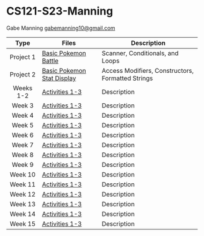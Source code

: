 # CS121-S23-Manning

Gabe Manning
gabemanning10@gmail.com


| Type | Files | Description |
| :----: | ------ | ----------- |
| Project 1 | [Basic Pokemon Battle](https://github.com/Gabe-Manning/CS121-S23-Manning/tree/main/Main/Project1/src)   |Scanner, Conditionals, and Loops|
| Project 2 | [Basic Pokemon Stat Display](https://github.com/Gabe-Manning/CS121-S23-Manning/tree/main/Main/Project2/src)   |Access Modifiers, Constructors, Formatted Strings|
| Weeks 1-2 | [Activities 1-3](https://github.com/Gabe-Manning/CS121-S23-Manning/tree/main/Main/CS121Activities/src/week2) | Description |
| Week 3 | [Activities 1-3](https://github.com/Gabe-Manning/CS121-S23-Manning/Main/CS121Activities/src/week3/) | Description |
| Week 4 | [Activities 1-3](https://github.com/Gabe-Manning/CS121-S23-Manning/Main/CS121Activities/src/week4/) | Description |
| Week 5 | [Activities 1-3](https://github.com/Gabe-Manning/CS121-S23-Manning/Main/CS121Activities/src/week5/) | Description |
| Week 6 | [Activities 1-3](https://github.com/Gabe-Manning/CS121-S23-Manning/Main/CS121Activities/src/week6/) | Description |
| Week 7 | [Activities 1-3](https://github.com/Gabe-Manning/CS121-S23-Manning/Main/CS121Activities/src/week7/) | Description |
| Week 8 | [Activities 1-3](https://github.com/Gabe-Manning/CS121-S23-Manning/Main/CS121Activities/src/week8/) | Description |
| Week 9 | [Activities 1-3](https://github.com/Gabe-Manning/CS121-S23-Manning/Main/CS121Activities/src/week9/) | Description |
| Week 10 | [Activities 1-3](https://github.com/Gabe-Manning/CS121-S23-Manning/Main/CS121Activities/src/week10/) | Description |
| Week 11 | [Activities 1-3](https://github.com/Gabe-Manning/CS121-S23-Manning/Main/CS121Activities/src/week11/) | Description |
| Week 12 | [Activities 1-3](https://github.com/Gabe-Manning/CS121-S23-Manning/Main/CS121Activities/src/week12/) | Description |
| Week 13 | [Activities 1-3](https://github.com/Gabe-Manning/CS121-S23-Manning/Main/CS121Activities/src/week13/) | Description |
| Week 14 | [Activities 1-3](https://github.com/Gabe-Manning/CS121-S23-Manning/Main/CS121Activities/src/week14/) | Description |
| Week 15 | [Activities 1-3](https://github.com/Gabe-Manning/CS121-S23-Manning/Main/CS121Activities/src/week15/) | Description |

